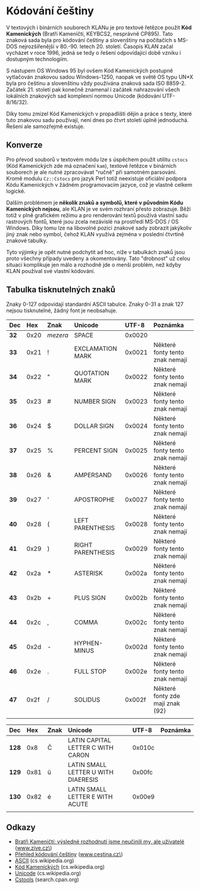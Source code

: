 # Kódování češtiny

V textových i binárních souborech KLANu je pro textové řetězce použit **Kód Kamenických** \(Bratři Kameničtí, KEYBCS2, nesprávně CP895\). Tato znaková sada byla pro kódování češtiny a slovenštiny na počítačích s MS-DOS nejrozšířenější v 80.-90. letech 20. století. Časopis KLAN začal vycházet v roce 1996, jedná se tedy o řešení odpovídající době vzniku i dostupným technologiím.

S nástupem OS Windows 95 byl ovšem Kód Kamenických postupně vytlačován znakovou sadou Windows-1250, naopak ve světě OS typu UN\*X byla pro češtinu a slovenštinu vždy používána znaková sada ISO 8859-2. Začátek 21. století pak konečně znamenal i začátek nahrazování všech lokálních znakových sad komplexní normou Unicode \(kódování UTF-8/16/32\).

Díky tomu zmizel Kód Kamenických v propadlišti dějin a práce s texty, které tuto znakovou sadu používají, není dnes po čtvrt století úplně jednoduchá. Řešení ale samozřejmě existuje.

## Konverze

Pro převod souborů v textovém módu lze s úspěchem použít utilitu `cstocs` \(Kód Kamenických zde má označení `kam`\), textové řetězce v binárních souborech je ale nutné zpracovávat "ručně" při samotném parsování. Kromě modulu `Cz::Cstocs` pro jazyk Perl totiž neexistuje oficiální podpora Kódu Kamenických v žádném programovacím jazyce, což je vlastně celkem logické.

Dalším problémem je **několik znaků a symbolů, které v původním Kódu Kamenických nejsou**, ale KLAN je ve svém rozhraní přesto zobrazuje. Běží totiž v plně grafickém režimu a pro renderování textů používá vlastní sadu rastrových fontů, které jsou zcela nezávislé na prostředí MS-DOS / OS Windows. Díky tomu lze na libovolné pozici znakové sady zobrazit jakýkoliv jiný znak nebo symbol, čehož KLAN využívá zejména v poslední čtvrtině znakové tabulky.

Tyto výjimky je opět nutné podchytit ad hoc, níže v tabulkách znaků jsou proto všechny případy uvedeny a okomentovány. Tato "drobnost" už celou situaci komplikuje jen málo a rozhodně jde o menší problém, než kdyby KLAN používal své vlastní kódování.

## Tabulka tisknutelných znaků

Znaky 0-127 odpovídají standardní ASCII tabulce. Znaky 0-31 a znak 127 nejsou tisknutelné, žádný font je neobsahuje.

| Dec | Hex | Znak | Unicode | UTF-8 | Poznámka |
| :--- | :--- | :--- | :--- | :--- | :--- |
| **32** | 0x20 | _mezera_ | SPACE | 0x0020 |  |
| **33** | 0x21 | ! | EXCLAMATION MARK | 0x0021 | Některé fonty tento znak nemají |
| **34** | 0x22 | " | QUOTATION MARK | 0x0022 | Některé fonty tento znak nemají |
| **35** | 0x23 | \# | NUMBER SIGN | 0x0023 | Některé fonty tento znak nemají |
| **36** | 0x24 | $ | DOLLAR SIGN | 0x0024 | Některé fonty tento znak nemají |
| **37** | 0x25 | % | PERCENT SIGN | 0x0025 | Některé fonty tento znak nemají |
| **38** | 0x26 | & | AMPERSAND | 0x0026 | Některé fonty tento znak nemají |
| **39** | 0x27 | ' | APOSTROPHE | 0x0027 | Některé fonty tento znak nemají |
| **40** | 0x28 | \( | LEFT PARENTHESIS | 0x0028 | Některé fonty tento znak nemají |
| **41** | 0x29 | \) | RIGHT PARENTHESIS | 0x0029 | Některé fonty tento znak nemají |
| **42** | 0x2a | \* | ASTERISK | 0x002a | Některé fonty tento znak nemají |
| **43** | 0x2b | + | PLUS SIGN | 0x002b | Některé fonty tento znak nemají |
| **44** | 0x2c | , | COMMA | 0x002c | Některé fonty tento znak nemají |
| **45** | 0x2d | - | HYPHEN-MINUS | 0x002d | Některé fonty tento znak nemají |
| **46** | 0x2e | . | FULL STOP | 0x002e | Některé fonty tento znak nemají |
| **47** | 0x2f | / | SOLIDUS | 0x002f | Některé fonty zde mají znak  \(92\) |
|  |  |  |  |  |  |

| Dec | Hex | Znak | Unicode | UTF-8 | Poznámka |
| :--- | :--- | :--- | :--- | :--- | :--- |
| **128** | 0x8 | Č | LATIN CAPITAL LETTER C WITH CARON | 0x010c |  |
| **129** | 0x81 | ü | LATIN SMALL LETTER U WITH DIAERESIS | 0x00fc |  |
| **130** | 0x82 | é | LATIN SMALL LETTER E WITH ACUTE | 0x00e9 |  |
|  |  |  |  |  |  |

## Odkazy

* [Bratři Kameničtí: výsledné rozhodnutí jsme neučinili my, ale uživatelé](https://www.zive.cz/clanky/bratri-kamenicti-vysledne-rozhodnuti-jsme-neucinili-my-ale-uzivatele/sc-3-a-101337/default.aspx) \(www.zive.cz\)
* [Přehled kódování češtiny](https://www.gitbook.com/book/deefha/klan2016-wiki/edit#) \(www.cestina.cz\)
* [ASCII](https://cs.wikipedia.org/wiki/ASCII) \(cs.wikipedia.org\)
* [Kód Kamenických](https://cs.wikipedia.org/wiki/Kód_Kamenických) \(cs.wikipedia.org\)
* [Unicode](https://cs.wikipedia.org/wiki/Unicode) \(cs.wikipedia.org\)
* [Cstools](http://search.cpan.org/~janpaz/Cstools-3.42/) \(search.cpan.org\)



